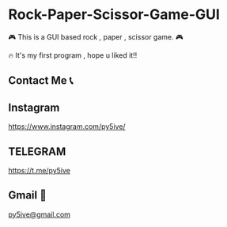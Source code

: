 # Rock-Paper-Scissor-Game-GUI
🎮 This is a GUI based rock , paper , scissor game. 🎮

🔥 It's my first program , hope u liked it!!

## Contact Me 📞

## Instagram
https://www.instagram.com/py5ive/

## TELEGRAM
https://t.me/py5ive

## Gmail 📩
py5ive@gmail.com

